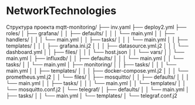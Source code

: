 # NetworkTechnologies
Структура проекта
mqtt-monitoring/
├── inv.yaml
├── deploy2.yml
├── roles/
│   ├── grafana/
│   │   ├── defaults/
│   │   │   └── main.yml
│   │   ├── handlers/
│   │   │   └── main.yml
│   │   ├── tasks/
│   │   │   └── main.yml
│   │   ├── templates/
│   │   │   ├── grafana.ini.j2
│   │   │   ├── datasource.yml.j2
│   │   │   └── dashboard.yml
│   │   ├── files/
│   │   │   └── host.json
│   │   └── vars/
│   │		└── main.yml
│   ├── influxdb/
│   │   ├── defaults/
│   │   │   └── main.yml
│   │   └── tasks/
│   │       └── main.yml
│   ├── monitoring/
│   │   ├── tasks/
│   │   │   └── main.yml
│   │   ├── templates/
│   │   │   ├── docker-compose.yml.j2
│   │   │   └── prometheus.yml.j2
│   │   └── files/
│   ├── mosquitto/
│   │   ├── defaults/
│   │   │   └── main.yml
│   │   ├── tasks/
│   │   │   └── main.yml
│   │   └── templates/
│   │       └── mosquitto.conf.j2
│   └── telegraf/
│       ├── defaults/
│       │   └── main.yml
│       ├── tasks/
│       │   └── main.yml
│       └── templates/
│           └── telegraf.conf.j2

